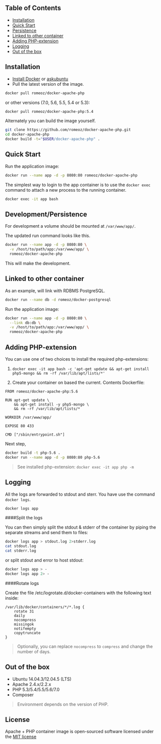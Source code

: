 Table of Contents
-------------------

 * [Installation](#installation)
 * [Quick Start](#quick-start)
 * [Persistence](#developmentpersistence)
 * [Linked to other container](#linked-to-other-container)
 * [Adding PHP-extension](#adding-php-extension) 
 * [Logging](#logging)
 * [Out of the box](#out-of-the-box)

Installation
-------------------

 * [Install Docker](https://docs.docker.com/installation/) or [askubuntu](http://askubuntu.com/a/473720)
 * Pull the latest version of the image.
 
```bash
docker pull romeoz/docker-apache-php
```

or other versions (7.0, 5.6, 5.5, 5.4 or 5.3):

```bash
docker pull romeoz/docker-apache-php:5.4
```

Alternately you can build the image yourself.

```bash
git clone https://github.com/romeoz/docker-apache-php.git
cd docker-apache-php
docker build -t="$USER/docker-apache-php" .
```

Quick Start
-------------------

Run the application image:

```bash
docker run --name app -d -p 8080:80 romeoz/docker-apache-php
```

The simplest way to login to the app container is to use the `docker exec` command to attach a new process to the running container.

```bash
docker exec -it app bash
```

Development/Persistence
-------------------

For development a volume should be mounted at `/var/www/app/`.

The updated run command looks like this.

```bash
docker run --name app -d -p 8080:80 \
  -v /host/to/path/app:/var/www/app/ \
  romeoz/docker-apache-php
```

This will make the development.

Linked to other container
-------------------

As an example, will link with RDBMS PostgreSQL. 

```bash
docker run --name db -d romeoz/docker-postgresql
```

Run the application image:

```bash
docker run --name app -d -p 8080:80 \
  --link db:db \
  -v /host/to/path/app:/var/www/app/ \
  romeoz/docker-apache-php
```

Adding PHP-extension
-------------------

You can use one of two choices to install the required php-extensions:

1. `docker exec -it app bash -c 'apt-get update && apt-get install php5-mongo && rm -rf /var/lib/apt/lists/*'`

2. Create your container on based the current. Сontents Dockerfile:

```
FROM romeoz/docker-apache-php:5.6

RUN apt-get update \
    && apt-get install -y php5-mongo \
    && rm -rf /var/lib/apt/lists/* 

WORKDIR /var/www/app/

EXPOSE 80 433

CMD ["/sbin/entrypoint.sh"]
```

Next step,

```bash
docker build -t php-5.6 .
docker run --name app -d -p 8080:80 php-5.6
```

>See installed php-extension: `docker exec -it app php -m`

Logging
-------------------

All the logs are forwarded to stdout and sterr. You have use the command `docker logs`.

```bash
docker logs app
```

####Split the logs

You can then simply split the stdout & stderr of the container by piping the separate streams and send them to files:

```bash
docker logs app > stdout.log 2>stderr.log
cat stdout.log
cat stderr.log
```

or split stdout and error to host stdout:

```bash
docker logs app > -
docker logs app 2> -
```

####Rotate logs

Create the file /etc/logrotate.d/docker-containers with the following text inside:

```
/var/lib/docker/containers/*/*.log {
    rotate 31
    daily
    nocompress
    missingok
    notifempty
    copytruncate
}
```
> Optionally, you can replace `nocompress` to `compress` and change the number of days.

Out of the box
-------------------
 * Ubuntu 14.04.3/12.04.5 (LTS)
 * Apache 2.4.x/2.2.x
 * PHP 5.3/5.4/5.5/5.6/7.0
 * Composer

>Environment depends on the version of PHP.

License
-------------------

Apache + PHP container image is open-sourced software licensed under the [MIT license](http://opensource.org/licenses/MIT)
